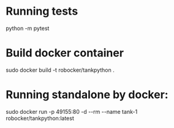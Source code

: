# Running tests
python -m pytest

# Build docker container

sudo docker build -t robocker/tankpython .

# Running standalone by docker:

sudo docker run -p 49155:80 -d --rm --name tank-1 robocker/tankpython:latest